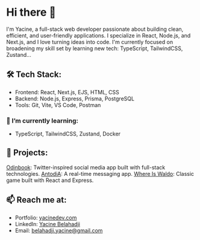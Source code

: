 # Hi there 👋
I'm Yacine, a full-stack web developer passionate about building clean, efficient, and user-friendly applications. I specialize in React, Node.js, and Next.js, and I love turning ideas into code. I'm currently focused on broadening my skill set by learning new tech: TypeScript, TailwindCSS, Zustand...

## 🛠️ Tech Stack:
- Frontend: React, Next.js, EJS, HTML, CSS
- Backend: Node.js, Express, Prisma, PostgreSQL
- Tools: Git, Vite, VS Code, Postman

### 🌱 I’m currently learning:
- TypeScript, TailwindCSS, Zustand, Docker

## 🚀 Projects:

[Odinbook](https://github.com/3antozz/Odin-Book): Twitter-inspired social media app built with full-stack technologies.
[AntodiA](https://github.com/3antozz/Messaging-app): A real-time messaging app.
[Where Is Waldo](https://github.com/3antozz/Where-is-Waldo): Classic game built with React and Express.

## 📫 Reach me at:
- Portfolio: [yacinedev.com](https://yacinedev.com)
- LinkedIn: [Yacine Belahadji](https://www.linkedin.com/in/yacine-belahadji-b21a60270/)
- Email: belahadji.yacine@gmail.com


<!--
**3antozz/3antozz** is a ✨ _special_ ✨ repository because its `README.md` (this file) appears on your GitHub profile.

Here are some ideas to get you started:

- 🔭 I’m currently working on ...
- 🌱 I’m currently learning ...
- 👯 I’m looking to collaborate on ...
- 🤔 I’m looking for help with ...
- 💬 Ask me about ...
- 📫 How to reach me: ...
- 😄 Pronouns: ...
- ⚡ Fun fact: ...
-->
